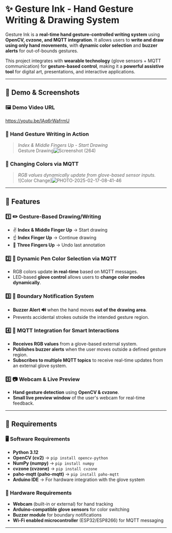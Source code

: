 # ✨ Gesture Ink - Hand Gesture Writing & Drawing System  

Gesture Ink is a **real-time hand gesture-controlled writing system** using **OpenCV, cvzone, and MQTT integration**. It allows users to **write and draw using only hand movements**, with **dynamic color selection** and **buzzer alerts** for out-of-bounds gestures.  

This project integrates with **wearable technology** (glove sensors + MQTT communication) for **gesture-based control**, making it a **powerful assistive tool** for digital art, presentations, and interactive applications.  

---

## 📸 Demo & Screenshots  

### 🖼️ Demo Video URL
https://youtu.be/lAq6rWafrmU

### 🎨 **Hand Gesture Writing in Action**  
> *Index & Middle Fingers Up - Start Drawing*  
Gesture Drawing![Screenshot (264)](https://github.com/user-attachments/assets/432637c5-4906-4aa1-b9c5-b3850cd591fe)



### 🎨 **Changing Colors via MQTT**  
> *RGB values dynamically update from glove-based sensor inputs.*  
![Color Change]![PHOTO-2025-02-17-08-41-46](https://github.com/user-attachments/assets/93cde095-60f9-4f15-bd4d-9df8ed427bb9) 


---

## 🚀 Features  

### **1️⃣ ✏️ Gesture-Based Drawing/Writing**  
- ✌️ **Index & Middle Finger Up** → Start drawing  
- ☝️ **Index Finger Up** → Continue drawing  
- 🤟 **Three Fingers Up** → Undo last annotation  

### **2️⃣ 🌈 Dynamic Pen Color Selection via MQTT**  
- RGB colors update **in real-time** based on MQTT messages.  
- LED-based **glove control** allows users to **change color modes dynamically**.  

### **3️⃣ 🎯 Boundary Notification System**  
- **Buzzer Alert 🔊** when the hand moves **out of the drawing area**.  
- Prevents accidental strokes outside the intended gesture region.  

### **4️⃣ 📡 MQTT Integration for Smart Interactions**  
- **Receives RGB values** from a glove-based external system.  
- **Publishes buzzer alerts** when the user moves outside a defined gesture region.  
- **Subscribes to multiple MQTT topics** to receive real-time updates from an external glove system.  

### **5️⃣ 📷 Webcam & Live Preview**  
- **Hand gesture detection** using **OpenCV & cvzone**.  
- **Small live preview window** of the user's webcam for real-time feedback.  

---

## 📃 Requirements  

### **🖥️ Software Requirements**
- **Python 3.12**  
- **OpenCV (cv2)** → `pip install opencv-python`  
- **NumPy (numpy)** → `pip install numpy`  
- **cvzone (cvzone)** → `pip install cvzone`  
- **paho-mqtt (paho-mqtt)** → `pip install paho-mqtt`  
- **Arduino IDE** → For hardware integration with the glove system  

### **🔌 Hardware Requirements**
- **Webcam** (built-in or external) for hand tracking  
- **Arduino-compatible glove sensors** for color switching  
- **Buzzer module** for boundary notifications  
- **Wi-Fi enabled microcontroller** (ESP32/ESP8266) for MQTT messaging  

---


